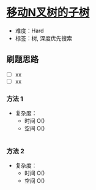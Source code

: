# [移动N叉树的子树](https://leetcode-cn.com/problems/move-sub-tree-of-n-ary-tree/)

- 难度：Hard
- 标签：树, 深度优先搜索

## 刷题思路

- [ ] xx
- [ ] xx

### 方法 1

- 复杂度：
    - 时间 O()
    - 空间 O()

``` js

```

### 方法 2

- 复杂度：
    - 时间 O()
    - 空间 O()

``` js

```
